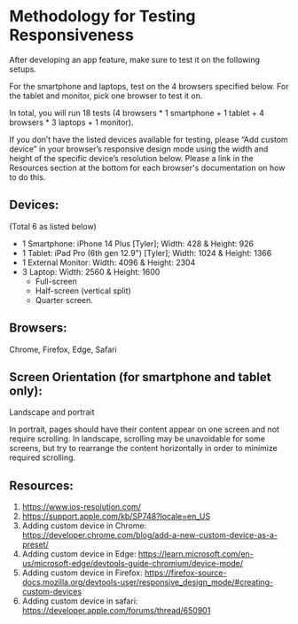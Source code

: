 # Methodology for Testing Responsiveness 

After developing an app feature, make sure to test it on the following setups. 

For the smartphone and laptops, test on the 4 browsers specified below. For the tablet and monitor, pick one browser to test it on. 

In total, you will run 18 tests  (4 browsers * 1 smartphone + 1 tablet + 4 browsers * 3 laptops + 1 monitor). 

If you don’t have the listed devices available for testing, please “Add custom device” in your browser’s responsive design mode using the width and height of the specific device’s resolution below. Please a link in the Resources section at the bottom for each browser's documentation on how to do this.

## Devices: 
(Total 6 as listed below)
- 1 Smartphone: iPhone 14 Plus [Tyler]; Width: 428 & Height: 926
- 1 Tablet: iPad Pro (6th gen 12.9") [Tyler]; Width: 1024 & Height: 1366
- 1 External Monitor: Width: 4096 & Height: 2304
- 3 Laptop: Width: 2560 & Height: 1600
    - Full-screen 
    - Half-screen (vertical split)
    - Quarter screen. 

## Browsers:  
Chrome, Firefox, Edge, Safari

## Screen Orientation (for smartphone and tablet only):  
Landscape and portrait 

In portrait, pages should have their content appear on one screen and not require scrolling. In landscape, scrolling may be unavoidable for some screens, but try to rearrange the content horizontally in order to minimize required scrolling. 


## Resources:
1. https://www.ios-resolution.com/
2. https://support.apple.com/kb/SP748?locale=en_US
3. Adding custom device in Chrome: https://developer.chrome.com/blog/add-a-new-custom-device-as-a-preset/
4. Adding custom device in Edge: https://learn.microsoft.com/en-us/microsoft-edge/devtools-guide-chromium/device-mode/
5. Adding custom device in Firefox:
https://firefox-source-docs.mozilla.org/devtools-user/responsive_design_mode/#creating-custom-devices
6. Adding custom device in safari: https://developer.apple.com/forums/thread/650901



